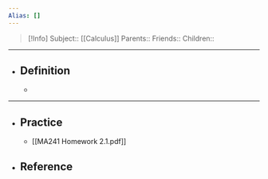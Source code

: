 ```yaml
---
Alias: []
---
```

> [!Info]
> Subject:: [[Calculus]]
> Parents:: 
> Friends:: 
> Children:: 
---
- ## Definition
	- 
---
- ## Practice
	- [[MA241 Homework 2.1.pdf]]
- ## Reference